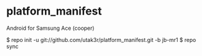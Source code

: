 platform_manifest
=================
Android for Samsung Ace (cooper)

$ repo init -u git://github.com/utak3r/platform_manifest.git -b jb-mr1
$ repo sync
